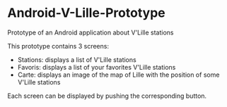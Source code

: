 Android-V-Lille-Prototype
=========================

Prototype of an Android application about V'Lille stations

This prototype contains 3 screens:
- Stations: displays a list of V'Lille stations
- Favoris: displays a list of your favorites V'Lille stations
- Carte: displays an image of the map of Lille with the position of some V'Lille stations

Each screen can be displayed by pushing the corresponding button. 
